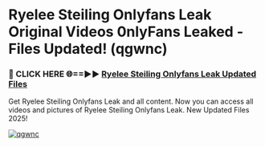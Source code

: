 # Ryelee Steiling Onlyfans Leak Original Videos 0nlyFans Leaked - Files Updated! (qgwnc)

<h3>🔴 CLICK HERE 🌐==►► <a href="https://tinyurl.com/x26r9saj" rel="nofollow">Ryelee Steiling Onlyfans Leak Updated Files</a></h3>

Get Ryelee Steiling Onlyfans Leak and all content. Now you can access all videos and pictures of Ryelee Steiling Onlyfans Leak. New Updated Files 2025!

[![qgwnc](https://i.imgur.com/LkgZPqh.gif)](https://tinyurl.com/x26r9saj)
